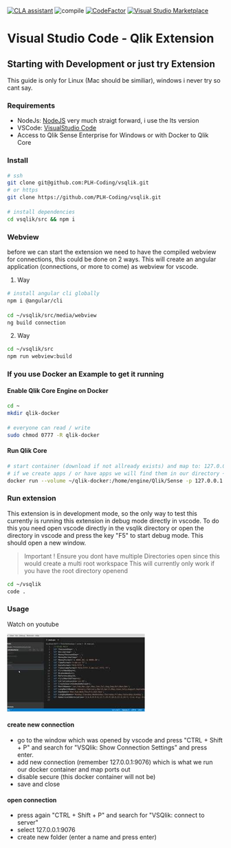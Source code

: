 [![CLA assistant](https://cla-assistant.io/readme/badge/q-masters/vsqlik)](https://cla-assistant.io/q-masters/vsqlik)
![compile](https://github.com/q-masters/vsqlik/workflows/Node.js%20check%20compile/badge.svg)
[![CodeFactor](https://www.codefactor.io/repository/github/q-masters/vsqlik/badge)](https://www.codefactor.io/repository/github/q-masters/vsqlik)
[![Visual Studio Marketplace](https://vsmarketplacebadge.apphb.com/installs-short/q-masters.vscode-qlik.svg)](https://marketplace.visualstudio.com/items?itemName=q-masters.vscode-qlik)

# Visual Studio Code - Qlik Extension

## Starting with Development or just try Extension

This guide is only for Linux (Mac should be similiar), windows i never try so cant say.

### Requirements

- NodeJs: [NodeJS](https://nodejs.org/en/) very much straigt forward, i use the lts version
- VSCode: [VisualStudio Code](https://code.visualstudio.com/)
- Access to Qlik Sense Enterprise for Windows or with Docker to Qlik Core

### Install

```bash
# ssh
git clone git@github.com:PLH-Coding/vsqlik.git
# or https
git clone https://github.com/PLH-Coding/vsqlik.git

# install dependencies
cd vsqlik/src && npm i
```


### Webview

before we can start the extension we need to have the compiled webview for connections, this could be done on 2 ways. This will create an angular application (connections, or more to come) as webview for vscode.

1. Way 

```bash
# install angular cli globally
npm i @angular/cli

cd ~/vsqlik/src/media/webview
ng build connection
```

2. Way

```bash
cd ~/vsqlik/src
npm run webview:build
```


### If you use Docker an Example to get it running

#### Enable Qlik Core Engine on Docker

```bash
cd ~
mkdir qlik-docker

# everyone can read / write
sudo chmod 0777 -R qlik-docker
```

#### Run Qlik Core

```bash
# start container (download if not allready exists) and map to: 127.0.0.1:9076
# if we create apps / or have apps we will find them in our directory ~/qlik-docker
docker run --volume ~/qlik-docker:/home/engine/Qlik/Sense -p 127.0.0.1:9076:9076 qlikcore/engine:12.556.0 -S AcceptEULA=yes -S BuildAppCacheAtStartup=1 
```

### Run extension

This extension is in development mode, so the only way to test this currently is running this extension in debug mode directly in vscode. To do this you need open vscode directly in the vsqlik directory or open the directory in vscode and press the key "F5" to start debug mode. This should open a new window.

> Important ! Ensure you dont have multiple Directories open since this would create a multi root workspace
> This will currently only work if you have the root directory openend

```bash
cd ~/vsqlik
code .
```

### Usage

Watch on youtube

[![vsqlik youtube](./docs/vsqlik_youtube.jpg)](https://www.youtube.com/watch?v=7MC_O8paHVE)

#### create new connection

- go to the window which was opened by vscode and press "CTRL + Shift + P" and search for "VSQlik: Show Connection Settings" and press enter.
- add new connection (remember 127.0.0.1:9076) which is what we run our docker container and map ports out
- disable secure (this docker container will not be)
- save and close

#### open connection

- press again "CTRL + Shift + P" and search for "VSQlik: connect to server"
- select 127.0.0.1:9076
- create new folder (enter a name and press enter)

